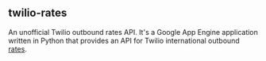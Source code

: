 ## twilio-rates

An unofficial Twilio outbound rates API. It's a Google App Engine application written in Python that provides an API for Twilio international outbound [rates](http://www.twilio.com/resources/rates/international-rates.csv).
